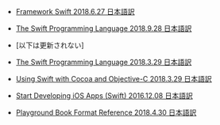 ﻿* [Framework Swift 2018.6.27 日本語訳](https://rusutikaa.github.io/docs/documentation/swift.html)

* [The Swift Programming Language 2018.9.28 日本語訳](https://rusutikaa.github.io/developer.apple.com/docs.swift.org/swift-book/index.html)

* [以下は更新されない]

* [The Swift Programming Language 2018.3.29 日本語訳](https://rusutikaa.github.io/developer.apple.com/library/content/documentation/Swift/Conceptual/Swift_Programming_Language/index.html)

* [Using Swift with Cocoa and Objective-C 2018.3.29 日本語訳](https://rusutikaa.github.io/developer.apple.com/library/content/documentation/Swift/Conceptual/BuildingCocoaApps/index.html)

* [Start Developing iOS Apps (Swift) 2016.12.08 日本語訳](https://rusutikaa.github.io/developer.apple.com/library/content/referencelibrary/GettingStarted/DevelopiOSAppsSwift/index.html)

* [Playground Book Format Reference 2018.4.30 日本語訳](https://rusutikaa.github.io/developer.apple.com/library/content/documentation/Xcode/Conceptual/swift_playgrounds_doc_format/index.html)

